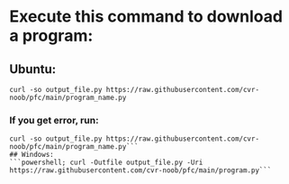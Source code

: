 # Execute this command to download a program:
## Ubuntu:
```curl -so output_file.py https://raw.githubusercontent.com/cvr-noob/pfc/main/program_name.py```
### If you get error, run:
```sudo apt install curl
curl -so output_file.py https://raw.githubusercontent.com/cvr-noob/pfc/main/program_name.py```
## Windows:
```powershell; curl -Outfile output_file.py -Uri https://raw.githubusercontent.com/cvr-noob/pfc/main/program.py```
